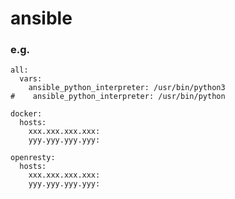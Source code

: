 # ansible

### e.g.


```/etc/zabbix/hosts
all:
  vars:
    ansible_python_interpreter: /usr/bin/python3
#    ansible_python_interpreter: /usr/bin/python

docker:
  hosts:
    xxx.xxx.xxx.xxx:
    yyy.yyy.yyy.yyy:

openresty:
  hosts:
    xxx.xxx.xxx.xxx:
    yyy.yyy.yyy.yyy:
```
